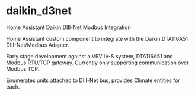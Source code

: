 # daikin_d3net
Home Assistant Daikin DIII-Net Modbus Integration

Home Assistant custom component to integrate with the Daikin DTA116A51 DIII-Net/Modbus Adapter.

Early stage development against a VRV IV-S system, DTA116A51 and Modbus RTU/TCP gateway. Currently only supporting communication over Modbus TCP.

Enumerates units attached to DIII-Net bus, provides Climate entities for each.
